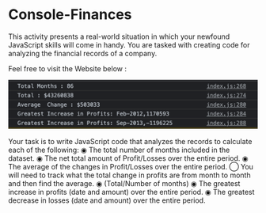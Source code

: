# Console-Finances
This activity presents a real-world situation in which your newfound JavaScript skills will come in handy. You are tasked with creating code for analyzing the financial records of a company.

Feel free to visit the Website below :

![alt text](./asset/img/capture.png)

Your task is to write JavaScript code that analyzes the records to calculate each of the following:
◉	The total number of months included in the dataset.
◉	The net total amount of Profit/Losses over the entire period.
◉	The average of the changes in Profit/Losses over the entire period.
◯	You will need to track what the total change in profits are from month to month and then find the average.
◉	(Total/Number of months)
◉	The greatest increase in profits (date and amount) over the entire period.
◉	The greatest decrease in losses (date and amount) over the entire period.